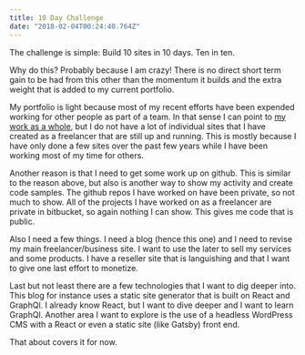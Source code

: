 ```yaml
---
title: 10 Day Challenge
date: "2018-02-04T00:24:40.764Z"
---
```


The challenge is simple: Build 10 sites in 10 days. Ten in ten.

Why do this? Probably because I am crazy! There is no direct short term gain to be had from this other than the momentum it builds and the extra weight that is added to my current portfolio.

My portfolio is light because most of my recent efforts have been expended working for other people as part of a team. In that sense I can point to [my work as a whole](http://teeehn.github.io/work/), but I do not have a lot of individual sites that I have created as a freelancer that are still up and running. This is mostly because I have only done a few sites over the past few years while I have been working most of my time for others.

Another reason is that I need to get some work up on github. This is similar to the reason above, but also is another way to show my activity and create code samples. The github repos I have worked on have been private, so not much to show. All of the projects I have worked on as a freelancer are private in bitbucket, so again nothing I can show. This gives me code that is public.

Also I need a few things. I need a blog (hence this one) and I need to revise my main freelancer/business site. I want to use the later to sell my services and some products. I have a reseller site that is languishing and that I want to give one last effort to monetize.

Last but not least there are a few technologies that I want to dig deeper into. This blog for instance uses a static site generator that is built on React and GraphQl. I already know React, but I want to dive deeper and I want to learn GraphQl. Another area I want to explore is the use of a headless WordPress CMS with a React or even a static site (like Gatsby) front end.

That about covers it for now.
